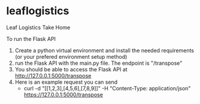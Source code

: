 # leaflogistics
Leaf Logistics Take Home

To run the Flask API
1. Create a python virtual environment and install the needed requirements (or your prefered environment setup method)
2. run the Flask API with the main.py file. The endpoint is "/transpose"
3. You should be able to access the Flask API at http://127.0.0.1:5000/transpose
4. Here is an example request you can send
    - curl -d "[[1,2,3],[4,5,6],[7,8,9]]" -H "Content-Type: application/json" https://127.0.0.1:5000/transpose
